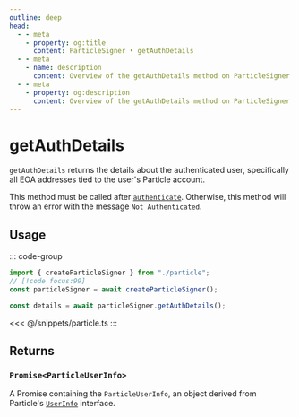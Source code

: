 ```yaml
---
outline: deep
head:
  - - meta
    - property: og:title
      content: ParticleSigner • getAuthDetails
  - - meta
    - name: description
      content: Overview of the getAuthDetails method on ParticleSigner
  - - meta
    - property: og:description
      content: Overview of the getAuthDetails method on ParticleSigner
---
```


# getAuthDetails

`getAuthDetails` returns the details about the authenticated user, specifically all EOA addresses tied to the user's Particle account.

This method must be called after [`authenticate`](/packages/aa-signers/particle/authenticate). Otherwise, this method will throw an error with the message `Not Authenticated`.

## Usage

::: code-group

```ts [example.ts]
import { createParticleSigner } from "./particle";
// [!code focus:99]
const particleSigner = await createParticleSigner();

const details = await particleSigner.getAuthDetails();
```

<<< @/snippets/particle.ts
:::

## Returns

### `Promise<ParticleUserInfo>`

A Promise containing the `ParticleUserInfo`, an object derived from Particle's [`UserInfo`](https://github.com/Particle-Network/particle-react-native/blob/main/particle-auth/src/Models/LoginInfo.ts#L83) interface.
